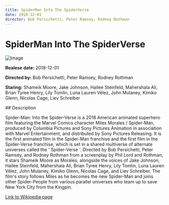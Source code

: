 ```yaml
---
title: SpiderMan Into The SpiderVerse
date: 2018-12-01
director: Bob Persichetti, Peter Ramsey, Rodney Rothman
---
```


# SpiderMan Into The SpiderVerse
![Image](https://images.bauerhosting.com/legacy/media/5e20/984a/f7e2/c731/20cd/709c/16-spider-verse.jpg?auto=format&amp;w=1440&amp;q=80)

<p><strong>Realese date:</strong> 2018-12-01</p>
<p><strong>Directed by:</strong> Bob Persichetti, Peter Ramsey, Rodney Rothman</p>
<p><strong>Staring:</strong> Shameik Moore, Jake Johnson, Hailee Steinfeld, Mahershala Ali, Brian Tyree Henry, Lily Tomlin, Luna Lauren Vélez, John Mulaney, Kimiko Glenn, Nicolas Cage, Liev Schreiber</p>
## Description
<p>Spider-Man: Into the Spider-Verse is a 2018 American animated superhero film featuring the Marvel Comics character Miles Morales / Spider-Man, produced by Columbia Pictures and Sony Pictures Animation in association with Marvel Entertainment, and distributed by Sony Pictures Releasing. It is the first animated film in the Spider-Man franchise and the first film in the Spider-Verse franchise, which is set in a shared multiverse of alternate universes called the ' Spider-Verse '. Directed by Bob Persichetti, Peter Ramsey, and Rodney Rothman from a screenplay by Phil Lord and Rothman, it stars Shameik Moore as Morales, alongside the voices of Jake Johnson, Hailee Steinfeld, Mahershala Ali, Brian Tyree Henry, Lily Tomlin, Luna Lauren Vélez, John Mulaney, Kimiko Glenn, Nicolas Cage, and Liev Schreiber. The film's story follows Miles as he becomes the new Spider-Man and joins other Spider-People from various parallel universes who team up to save New York City from the Kingpin.</p>

<a href="https://en.wikipedia.org/wiki/Spider-Man:_Into_the_Spider-Verse">Link to Wikipedia page</a>

